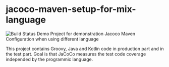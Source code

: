 # jacoco-maven-setup-for-mix-language
![Build Status](https://github.com/sparsick/jacoco-maven-setup-for-mix-language/workflows/MavenBuild/badge.svg)
Demo Project for demonstration Jacoco Maven Configuration when using different language

This project contains Groovy, Java and Kotlin code in production part and in the test part. 
Goal is that JaCoCo measures the test code coverage independed by the programmic language.

